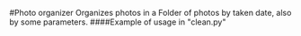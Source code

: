 #Photo organizer
Organizes photos in a Folder of photos by taken date, also by some parameters.
####Example of usage in "clean.py"

